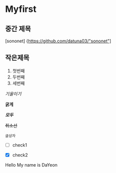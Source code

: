 # Myfirst
## 중간 제목
[sononet] {https://github.com/datuna03/"sononet"]
## 작은제목


1. 첫번째
2. 두번째
3. 세번째

_기울이기_

**굵게**

***모두***

~~취소선~~

    글상자   
    
 + [ ] check1
 - [x] check2
    
Hello My name is DaYeon
